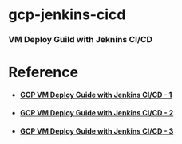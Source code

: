 # gcp-jenkins-cicd
<h3>VM Deploy Guild with Jeknins CI/CD</h3> 

# Reference
* #### [GCP VM Deploy Guide with Jenkins CI/CD - 1](https://stancloud.blogspot.com/2023/09/cicd-gcp-vm-deploy-guide-with-jenkins-001.html)
* #### [GCP VM Deploy Guide with Jenkins CI/CD - 2](https://stancloud.blogspot.com/2023/09/cicd-gcp-vm-deploy-guide-with-jenkins-002.html)
* #### [GCP VM Deploy Guide with Jenkins CI/CD - 3](https://stancloud.blogspot.com/2023/09/cicd-gcp-vm-deploy-guide-with-jenkins-003.html)

